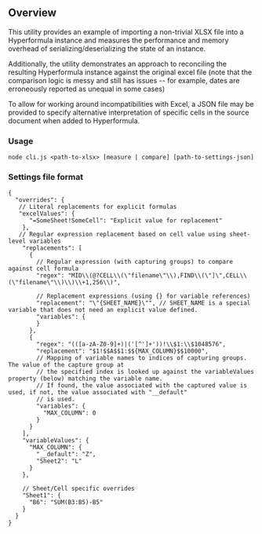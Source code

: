 ## Overview
This utility provides an example of importing a non-trivial XLSX file into a Hyperformula instance and measures the performance and memory overhead of serializing/deserializing the state of an instance.

Additionally, the utility demonstrates an approach to reconciling the resulting Hyperformula instance against the original excel file (note that the comparison logic is messy and still has issues -- for example, dates are erroneously reported as unequal in some cases)

To allow for working around incompatibilities with Excel, a JSON file may be provided to specify alternative interpretation of specific cells in the source document when added to Hyperformula. 

### Usage
`node cli.js <path-to-xlsx> [measure | compare] [path-to-settings-json]`

### Settings file format
```
{
  "overrides": {
   // Literal replacements for explicit formulas
   "excelValues": {
      "=SomeSheet!SomeCell": "Explicit value for replacement"
    },
   // Regular expression replacement based on cell value using sheet-level variables 
    "replacements": [
      {
        // Regular expression (with capturing groups) to compare against cell formula
        "regex": "MID\\(@?CELL\\(\"filename\"\\),FIND\\(\"]\",CELL\\(\"filename\"\\)\\)\\+1,256\\)",
        
        // Replacement expressions (using {} for variable references)
        "replacement": "\"{SHEET_NAME}\"", // SHEET_NAME is a special variable that does not need an explicit value defined.
        "variables": {
        }
      },
      {
        "regex": "(([a-zA-Z0-9]+)|('[^']+'))!\\$1:\\$1048576",
        "replacement": "$1!$$A$$1:$${MAX_COLUMN}$$10000",
        // Mapping of variable names to indices of capturing groups.  The value of the capture group at 
        // the specified index is looked up against the variableValues property (below) matching the variable name.
        // If found, the value associated with the captured value is used, if not, the value associated with "__default" 
        // is used.  
        "variables": {
          "MAX_COLUMN": 0
        }
      }
    ],
    "variableValues": {
      "MAX_COLUMN": {
        "__default": "Z",
        "Sheet2": "L"
      }
    },
    
    // Sheet/Cell specific overrides
    "Sheet1": {
      "B6": "SUM(B3:B5)-B5"
    }
  }
}
```